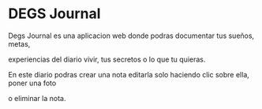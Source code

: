 # DEGS Journal

Degs Journal es una aplicacion web donde podras documentar tus sueños, metas, 

experiencias del diario vivir, tus secretos o lo que tu quieras.

En este diario podras crear una nota editarla solo haciendo clic sobre ella, poner una foto

o eliminar la nota.

